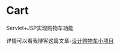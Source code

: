 # Cart
Servlet+JSP实现购物车功能

详情可以看我博客这篇文章-[设计购物车小项目](https://shenshilei1022.gitee.io/2020/06/03/%E6%8A%80%E6%9C%AF/%E8%AE%BE%E8%AE%A1%E8%B4%AD%E7%89%A9%E8%BD%A6%E5%B0%8F%E9%A1%B9%E7%9B%AE/)
